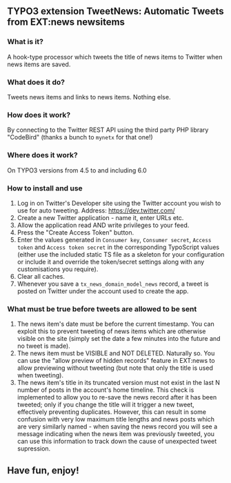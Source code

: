 ## TYPO3 extension TweetNews: Automatic Tweets from EXT:news newsitems

### What is it?

A hook-type processor which tweets the title of news items to Twitter when news items are saved.

### What does it do?

Tweets news items and links to news items. Nothing else.

### How does it work?

By connecting to the Twitter REST API using the third party PHP library "CodeBird" (thanks a bunch to `mynetx` for that one!)

### Where does it work?

On TYPO3 versions from 4.5 to and including 6.0

### How to install and use

1. Log in on Twitter's Developer site using the Twitter account you wish to use for auto tweeting. Address: https://dev.twitter.com/
2. Create a new Twitter application - name it, enter URLs etc.
3. Allow the application read AND write privileges to your feed.
4. Press the "Create Access Token" button.
5. Enter the values generated in `Consumer key`, `Consumer secret`, `Access token` and `Access token secret` in the corresponding
   TypoScript values (either use the included static TS file as a skeleton for your configuration or include it and override the
   token/secret settings along with any customisations you require).
6. Clear all caches.
7. Whenever you save a `tx_news_domain_model_news` record, a tweet is posted on Twitter under the account used to create the app.

### What must be true before tweets are allowed to be sent

1. The news item's date must be before the current timestamp. You can exploit this to prevent tweeting of news items which are
   otherwise visible on the site (simply set the date a few minutes into the future and no tweet is made).
2. The news item must be VISIBLE and NOT DELETED. Naturally so. You can use the "allow preview of hidden records" feature in
   EXT:news to allow previewing without tweeting (but note that only the title is used when tweeting).
3. The news item's title in its truncated version must not exist in the last N number of posts in the account's home timeline.
   This check is implemented to allow you to re-save the news record after it has been tweeted; only if you change the title will
   it trigger a new tweet, effectively preventing duplicates. However, this can result in some confusion with very low maximum
   title lengths and news posts which are very similarly named - when saving the news record you will see a message indicating
   when the news item was previously tweeted, you can use this information to track down the cause of unexpected tweet supression.

## Have fun, enjoy!